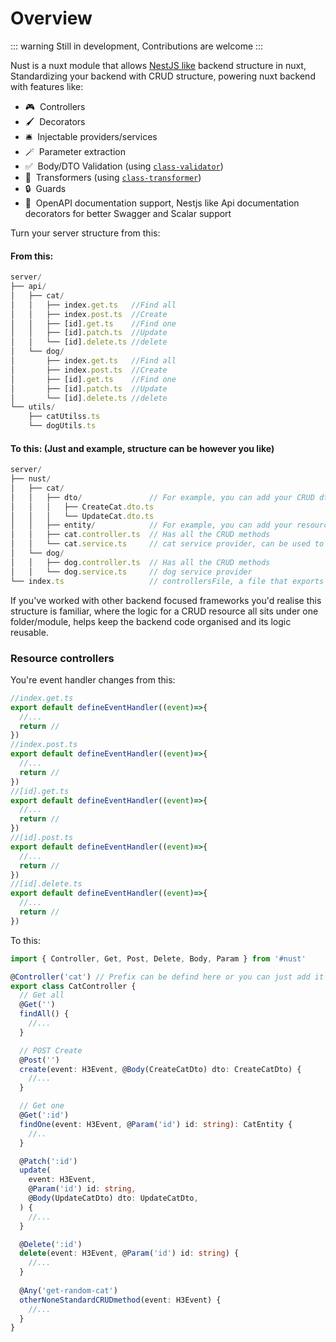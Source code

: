 # Overview

::: warning
Still in development, Contributions are welcome
:::

Nust is a nuxt module that allows [NestJS like](https://docs.nestjs.com/controllers) backend structure in nuxt, Standardizing your backend with CRUD structure,  powering nuxt backend with features like:

- 🎮 &nbsp;Controllers
- 🖌️ &nbsp;Decorators
- 🛎️ &nbsp;Injectable providers/services
- 🪄️ &nbsp;Parameter extraction
- ✅️ &nbsp;Body/DTO Validation (using [`class-validator`](https://github.com/typestack/class-validator))
- 🔄️ &nbsp;Transformers (using [`class-transformer`](https://github.com/typestack/class-transformer))
- 🔒️ &nbsp;Guards
- 📖️ &nbsp;OpenAPI documentation support, Nestjs like Api documentation decorators for better Swagger and Scalar support

Turn your server structure from this:

#### From this:

```js
server/
├── api/
│   ├── cat/
│   │   ├── index.get.ts   //Find all
│   │   ├── index.post.ts  //Create
│   │   ├── [id].get.ts    //Find one
│   │   ├── [id].patch.ts  //Update
│   │   └── [id].delete.ts //delete
│   └── dog/
│       ├── index.get.ts   //Find all
│       ├── index.post.ts  //Create
│       ├── [id].get.ts    //Find one
│       ├── [id].patch.ts  //Update
│       └── [id].delete.ts //delete
└── utils/
    ├── catUtilss.ts
    └── dogUtils.ts
```

#### To this:  (Just and example, structure can be however you like)

```js
server/
├── nust/
│   ├── cat/
│   │   ├── dto/               // For example, you can add your CRUD dto's here
│   │   │   ├── CreateCat.dto.ts
│   │   │   └── UpdateCat.dto.ts
│   │   ├── entity/            // For example, you can add your resource relevent types here
│   │   ├── cat.controller.ts  // Has all the CRUD methods
│   │   └── cat.service.ts     // cat service provider, can be used to hold all logic, allowing it to be injected to any controller and reuse the logic
│   └── dog/
│   │   ├── dog.controller.ts  // Has all the CRUD methods
│   │   └── dog.service.ts     // dog service provider
└── index.ts                   // controllersFile, a file that exports an object of all controllers
```

If you've worked with other backend focused frameworks you'd realise this structure is familiar, where the logic for a CRUD resource all sits under one folder/module, helps keep the backend code organised and its logic reusable.


###  Resource controllers

You're event handler changes from this:

```typescript
//index.get.ts
export default defineEventHandler((event)=>{
  //...
  return //
})
//index.post.ts
export default defineEventHandler((event)=>{
  //...
  return //
})
//[id].get.ts
export default defineEventHandler((event)=>{
  //...
  return //
})
//[id].post.ts
export default defineEventHandler((event)=>{
  //...
  return //
})
//[id].delete.ts
export default defineEventHandler((event)=>{
  //...
  return //
})
```

To this:

```typescript
import { Controller, Get, Post, Delete, Body, Param } from '#nust'

@Controller('cat') // Prefix can be defind here or you can just add it to each method
export class CatController {
  // Get all
  @Get('')
  findAll() {
    //...
  }

  // POST Create
  @Post('')
  create(event: H3Event, @Body(CreateCatDto) dto: CreateCatDto) {
    //...
  }

  // Get one
  @Get(':id')
  findOne(event: H3Event, @Param('id') id: string): CatEntity {
    //..
  }

  @Patch(':id')
  update(
    event: H3Event,
    @Param('id') id: string,
    @Body(UpdateCatDto) dto: UpdateCatDto,
  ) {
    //...
  }

  @Delete(':id')
  delete(event: H3Event, @Param('id') id: string) {
    //...
  }
  
  @Any('get-random-cat')
  otherNoneStandardCRUDmethod(event: H3Event) {
    //...
  }
}
```
